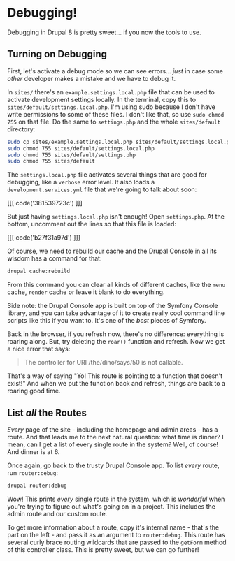# Debugging!

Debugging in Drupal 8 is pretty sweet... if you now the tools to use.

## Turning on Debugging

First, let's activate a debug mode so we can see errors... *just* in case some *other*
developer makes a mistake and we have to debug it.

In `sites/` there's an `example.settings.local.php` file that can be used to activate
development settings locally. In the terminal, copy this to `sites/default/settings.local.php`.
I'm using sudo because I don't have write permissions to some of these files. I don't
like that, so use `sudo chmod 755` on that file. Do the same to `settings.php` and
the whole `sites/default` directory:

```bash
sudo cp sites/example.settings.local.php sites/default/settings.local.php
sudo chmod 755 sites/default/settings.local.php
sudo chmod 755 sites/default/settings.php
sudo chmod 755 sites/default
```

The `settings.local.php` file activates several things that are good for debugging, like
a `verbose` error level. It also loads a `development.services.yml` file that we're
going to talk about soon:

[[[ code('381539723c') ]]]

But just having `settings.local.php` isn't enough! Open `settings.php`. At the bottom,
uncomment out the lines so that this file is loaded:

[[[ code('b27f31a97d') ]]]

Of course, we need to rebuild our cache and the Drupal Console in all its wisdom
has a command for that:

```bash
drupal cache:rebuild
```

From this command you can clear all kinds of different caches, like the `menu` cache,
`render` cache or leave it blank to do everything.

Side note: the Drupal Console app is built on top of the Symfony Console library,
and you can take advantage of it to create really cool command line scripts like
this if you want to. It's one of the *best* pieces of Symfony.

Back in the browser, if you refresh now, there's no difference: everything is roaring
along. But, try deleting the `roar()` function and refresh. Now we get a nice error that
says:

> The controller for URI /the/dino/says/50 is not callable.

That's a way of saying "Yo! This route is pointing to a function that doesn't exist!"
And when we put the function back and refresh, things are back to a roaring good time.

## List *all* the Routes

*Every* page of the site - including the homepage and admin areas - has a route.
And that leads me to the next natural question: what time is dinner? I mean, can I
get a list of every single route in the system? Well, of course! And dinner is at 6.

Once again, go back to the trusty Drupal Console app. To list *every* route, run
`router:debug`:

```bash
drupal router:debug
```

Wow! This prints *every* single route in the system, which is *wonderful* when you're
trying to figure out what's going on in a project. This includes the admin route
and our custom route.

To get more information about a route, copy it's internal name - that's the part
on the left - and pass it as an argument to `router:debug`. This route has
several curly brace routing wildcards that are passed to the `getForm` method of
this controller class. This is pretty sweet, but we can go further!
